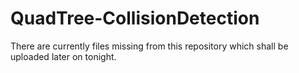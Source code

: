 # QuadTree-CollisionDetection
There are currently files missing from this repository which shall be uploaded later on tonight. 
